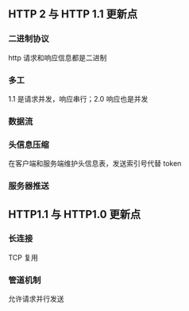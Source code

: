 ## HTTP 2 与 HTTP 1.1 更新点

### 二进制协议

http 请求和响应信息都是二进制

### 多工

1.1 是请求并发，响应串行；2.0 响应也是并发

### 数据流

### 头信息压缩

在客户端和服务端维护头信息表，发送索引号代替 token

### 服务器推送



## HTTP1.1 与 HTTP1.0 更新点

### 长连接

TCP 复用

### 管道机制

允许请求并行发送



